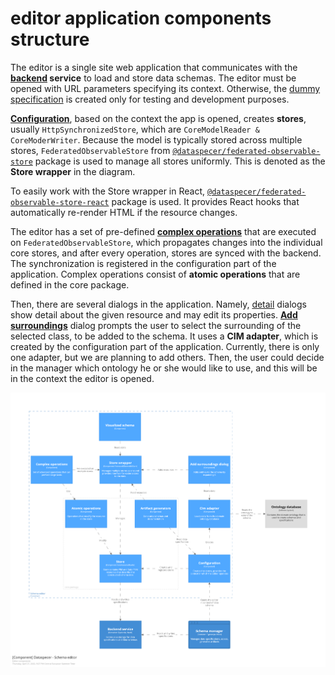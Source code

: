 # editor application components structure

The editor is a single site web application that communicates with the **[backend](../../../services/backend) service** to load and store data schemas. The editor must be opened with URL parameters specifying its context. Otherwise, the [dummy specification](../src/editor/configuration/providers/local-configuration.ts) is created only for testing and development purposes.

**[Configuration](../src/editor/configuration)**, based on the context the app is opened, creates **stores**, usually `HttpSynchronizedStore`, which are `CoreModelReader & CoreModerWriter`. Because the model is typically stored across multiple stores, `FederatedObservableStore` from [`@dataspecer/federated-observable-store`](../../../packages/federated-observable-store) package is used to manage all stores uniformly. This is denoted as the **Store wrapper** in the diagram.

To easily work with the Store wrapper in React, [`@dataspecer/federated-observable-store-react`](../../../packages/federated-observable-store-react) package is used. It provides React hooks that automatically re-render HTML if the resource changes.

The editor has a set of pre-defined **[complex operations](../src/editor/operations)** that are executed on `FederatedObservableStore`, which propagates changes into the individual core stores, and after every operation, stores are synced with the backend. The synchronization is registered in the configuration part of the application. Complex operations consist of **atomic operations** that are defined in the core package.

Then, there are several dialogs in the application. Namely, [detail](../src/editor/components/detail) dialogs show detail about the given resource and may edit its properties. **[Add surroundings](../src/editor/components/add-interpreted-surroundings)** dialog prompts the user to select the surrounding of the selected class, to be added to the schema. It uses a **CIM adapter**, which is created by the configuration part of the application. Currently, there is only one adapter, but we are planning to add others. Then, the user could decide in the manager which ontology he or she would like to use, and this will be in the context the editor is opened.

![Editor's components](../../../documentation/diagrams/editorComponentView.png)
